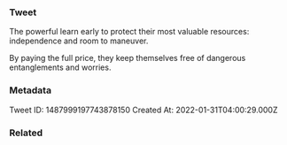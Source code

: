 ### Tweet
The powerful learn early to protect their most valuable resources: independence and room to maneuver.

By paying the full price, they keep themselves free of dangerous entanglements and worries.

### Metadata
Tweet ID: 1487999197743878150
Created At: 2022-01-31T04:00:29.000Z

### Related

